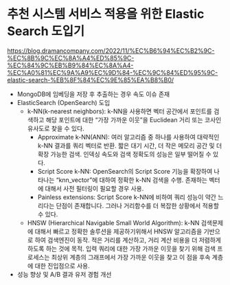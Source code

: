 추천 시스템 서비스 적용을 위한 Elastic Search 도입기
=

https://blog.dramancompany.com/2022/11/%EC%B6%94%EC%B2%9C-%EC%8B%9C%EC%8A%A4%ED%85%9C-%EC%84%9C%EB%B9%84%EC%8A%A4-%EC%A0%81%EC%9A%A9%EC%9D%84-%EC%9C%84%ED%95%9C-elastic-search-%EB%8F%84%EC%9E%85%EA%B8%B0/

- MongoDB에 임베딩을 저장 후 추출하는 경우 속도 이슈 존재
- ElasticSearch (OpenSearch) 도입
  - k-NN(k-nearest neighbors): k-NN을 사용하면 벡터 공간에서 포인트를 검색하고 해당 포인트에 대한 “가장 가까운 이웃”을 Euclidean 거리 또는 코사인 유사도로 찾을 수 있다.
    - Approximate k-NN(ANN): 여러 알고리즘 중 하나를 사용하여 대략적인 k-NN 결과를 쿼리 벡터로 반환. 짧은 대기 시간, 더 작은 메모리 공간 및 더 확장 가능한 검색. 인덱싱 속도와 검색 정확도의 성능은 일부 떨어질 수 있다.
    - Script Score k-NN: OpenSearch의 Script Score 기능을 확장하여 나타나는 “knn_vector”에 대하여 정확한 k-NN 검색을 수행. 존재하는 벡터에 대해서 사전 필터링이 필요할 경우 사용.
    - Painless extensions: Script Score k-NN에 비하여 쿼리 성능이 약간 느리다는 단점이 존재합니다. 그러나 거리함수를 더 복잡한 상황에서 적용할 수 있다.
  - HNSW (Hierarchical Navigable Small World Algorithm): k-NN 검색문제에 대해서 빠르고 정확한 솔루션을 제공하기위해서 HNSW 알고리즘을 기반으로 하여 검색엔진이 동작. 적은 거리를 계산하고, 거리 계산 비용을 더 저렴하게 하도록 하는 것에 목적. 입력 쿼리에 대한 가장 가까운 이웃을 찾기 위해 검색 프로세스는 최상위 계층의 그래프에서 가장 가까운 이웃을 찾고 이 점을 후속 계층에 대한 진입점으로 사용.
- 성능 향상 및 A/B 결과 유저 경험 개선
